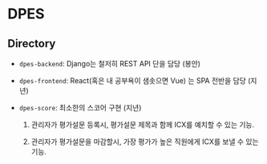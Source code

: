 # DPES

## Directory

- `dpes-backend`: Django는 철저히 REST API 단을 담당 (봉안)

- `dpes-frontend`: React(혹은 내 공부욕이 샘솟으면 Vue) 는 SPA 전반을 담당 (지년)

- `dpes-score`: 최소한의 스코어 구현 (지년)

    1. 관리자가 평가설문 등록시, 평가설문 제목과 함께 ICX를 예치할 수 있는 기능.

    2. 관리자가 평가설문을 마감할시, 가장 평가가 높은 직원에게 ICX를 보낼 수 있는 기능.

